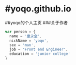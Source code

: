 #yoqo.github.io
===================
##yoqo的个人主页
###关于作者
```javascript
var person = {
  name = '童永全',
  nickName = 'yoqo',
  sex = 'man',
  job = 'Front end Engineer',
  education = 'junior college'
}
```
